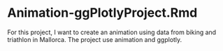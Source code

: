 # Animation-ggPlotlyProject.Rmd

For this project, I want to create an animation using data from biking and triathlon in Mallorca. The project use animation and ggplotly. 


